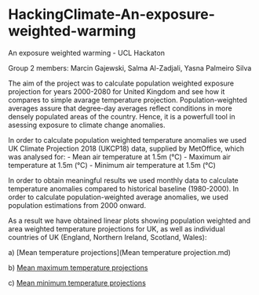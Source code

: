 # HackingClimate-An-exposure-weighted-warming

An exposure weighted warming - UCL Hackaton

Group 2 members: Marcin Gajewski, Salma Al-Zadjali, Yasna Palmeiro Silva

The aim of the project was to calculate population weighted exposure projection for years 2000-2080 for United Kingdom and see how it compares to simple avarage temperature projection. 
Population-weighted averages assure that degree-day averages reflect conditions in more densely populated areas of the country. Hence, it is a powerfull tool in asessing exposure to climate change anomalies. 

In order to calculate population weighted temperature anomalies we used UK Climate Projection 2018 (UKCP18) data, supplied by MetOffice, which was analysed for: 
       - Mean air temperature at 1.5m (°C)
       - Maximum air temperature at 1.5m (°C)
       - Minimum air temperature at 1.5m (°C)
       
In order to obtain meaningful results we used monthly data to calculate temperature anomalies compared to historical baseline (1980-2000). 
In order to calculate population-weighted average anomalies, we used population estimations from 2000 onward.

As a result we have obtained linear plots showing population weighted and area weighted temperature projections for UK, as well as individual countries of UK (England, Northern Ireland, Scotland, Wales):

a) [Mean temperature projections](Mean temperature projection.md)

b) [Mean maximum temperature projections]()

c) [Mean minimum temperature projections]()
